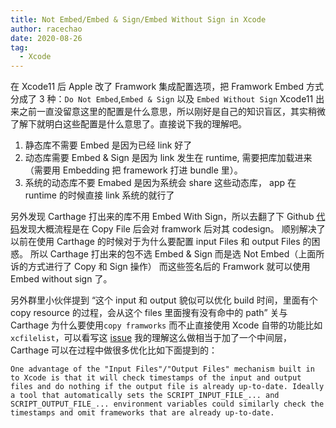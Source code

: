```yaml
---
title: Not Embed/Embed & Sign/Embed Without Sign in Xcode
author: racechao
date: 2020-08-26
tag:
  - Xcode
---
```


在 Xcode11 后 Apple 改了 Framwork 集成配置选项，把 Framwork Embed 方式分成了 3 种：`Do Not Embed`,`Embed & Sign` 以及 `Embed Without Sign`
Xcode11 出来之前一直没留意这里的配置是什么意思，所以刚好是自己的知识盲区，其实稍微了解下就明白这些配置是什么意思了。直接说下我的理解吧。

1. 静态库不需要 Embed 是因为已经 link 好了
2. 动态库需要 Embed & Sign 是因为 link 发生在 runtime, 需要把库加载进来（需要用 Embedding 把 framework 打进 bundle 里）。
3. 系统的动态库不要 Emabed 是因为系统会 share 这些动态库， app 在 runtime 的时候直接 link 系统的就行了


另外发现 Carthage 打出来的库不用 Embed With Sign，所以去翻了下 Github [代码](https://github.com/Carthage/Carthage/blob/fc0166b4827736bac2c804fc928797f1a742c455/Source/carthage/CopyFrameworks.swift#L49)发现大概流程是在 Copy File 后会对 framwork 后对其 codesign。
顺别解决了以前在使用 Carthage 的时候对于为什么要配置 input Files 和 output Files 的困惑。
所以 Carthage 打出来的包不选 Embed & Sign 而是选 Not Embed（上面所诉的方式进行了 Copy 和 Sign 操作）
而这些签名后的 Framwork 就可以使用 Embed without sign 了。

另外群里小伙伴提到 “这个 input 和 output 貌似可以优化 build 时间，里面有个 copy resource 的过程，会从这个 files 里面搜有没有命中的 path”
关与 Carthage 为什么要使用`copy framworks` 而不止直接使用 Xcode 自带的功能比如`xcfilelist`，可以看写这 [issue](https://github.com/Carthage/Carthage/issues/2477)
我的理解这么做相当于加了一个中间层，Carthage 可以在过程中做很多优化比如下面提到的：
```
One advantage of the "Input Files"/"Output Files" mechanism built in to Xcode is that it will check timestamps of the input and output files and do nothing if the output file is already up-to-date. Ideally a tool that automatically sets the SCRIPT_INPUT_FILE_... and SCRIPT_OUTPUT_FILE_... environment variables could similarly check the timestamps and omit frameworks that are already up-to-date.
```

